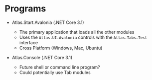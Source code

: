 # Programs

* Atlas.Start.Avalonia (.NET Core 3.1)
  - The primary application that loads all the other modules
  - Uses the `Atlas.UI.Avalonia` controls with the `Atlas.Tabs.Test` interface
  - Cross Platform (Windows, Mac, Ubuntu)
  
* Atlas.Console (.NET Core 3.1)
  - Future shell or command line program?
  - Could potentially use Tab modules

